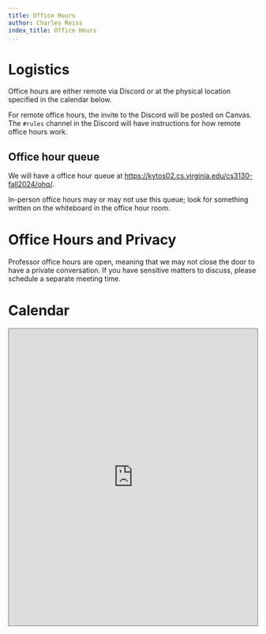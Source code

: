 ```yaml
---
title: Office Hours
author: Charles Reiss
index_title: Office Hours
...
```


# Logistics

Office hours are either remote via Discord or at the physical location specified in the calendar below.

For remote office hours, the invite to the Discord will be posted on Canvas.
The `#rules` channel in the Discord will have instructions for how remote office hours work.

## Office hour queue

We will have a office hour queue at <https://kytos02.cs.virginia.edu/cs3130-fall2024/ohq/>.

In-person office hours may or may not use this queue; look for something written on the whiteboard
in the office hour room.

# Office Hours and Privacy

Professor office hours are open, meaning that we may not close the door to have a private conversation.
If you have sensitive matters to discuss, please schedule a separate meeting time.

# Calendar

<iframe src="https://calendar.google.com/calendar/embed?height=600&wkst=1&bgcolor=%23ffffff&ctz=America%2FNew_York&mode=WEEK&src=MDJkMDE0ZmEzNmNlZWFhOGFiYTc3YmVjY2Y4MzU0YmJkZjE2NmI0YzY5MDcyZWUwYTA1MTcxNmQ1YTQyNTMwZkBncm91cC5jYWxlbmRhci5nb29nbGUuY29t&src=MmNlM2I1MjA0ODJkMzJjM2QwOGM5Yjc3MzY5YjRhYmYyOTRiNGE4NTM5MTQxNGRiMWY2Y2NjNGMyMjMwMDI3ZkBncm91cC5jYWxlbmRhci5nb29nbGUuY29t&color=%23A79B8E&color=%23F4511E" style="border:solid 1px #777" width="100%" height="600" frameborder="0" scrolling="no"></iframe>
